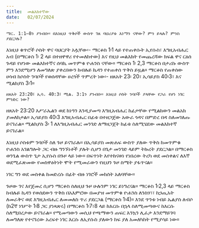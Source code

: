 ```yaml
---
title:  መልእክተኛው
date:   02/07/2024
---
```


`ማር. 1:1–8ን ያንብቡ። በእነዚህ ጥቅሶች ውስጥ ገጸ ባህሪያቱ እነማን ናቸው? ምን ይላሉ? ምንስ ያደርጋሉ?`

እነዚህ ቁጥሮች ሶስት ዋና ባህርያት አሏቸው፡- ማርቆስ 1፡1 ላይ የተጠቀሱት ኢየሱስ፣ እግዚአብሔር አብ (በማርቆስ 1፡ 2 ላይ በተዘዋዋሪ የተመለከተው) እና የዚህ መልእክት የመጨረሻው ክፍል ዋና ርዕሰ ጉዳይ የሆነው መልእክተኛና ሰባኪ መጥምቁ ዮሐንስ ናቸው። ማርቆስ 1፡ 2,3 ማርቆስ በታሪኩ ውስጥ ምን እንደሚሆን ለመግለጽ ያቀረበውን ከብሉይ ኪዳን የተጠቀሰ ጥቅስ ይዟል። ማርቆስ የጠቀሰው ሀሳብ ከሶስት ንባቦች የወሰዳቸው ሀረጎች ጥምረት ነው፡- ዘጸአት 23፡ 20፣ ኢሳይያስ 40፡3፣ እና ሚልክያስ 3፡1።

`ዘጸአት 23:20፤ ኢሳ. 40:3፤ ሚል. 3:1ን ያንብቡ። እነዚህ ሶስት ንባቦች ያላቸው የጋራ የሆነ ነገር ምንድር ነው?`

ዘጸአት 23:20 እሥራኤልን ወደ ከነዓን እንዲያመጣ እግዚአብሔር ከፊታቸው የሚልከውን መልአክ ያመለክታል። ኢሳይያስ 40፡3 እግዚአብሔር በፊቱ በተዘጋጀው አውራ ጎዳና በምድረ በዳ ስለመገለጡ ይናገራል። ሚልክያስ 3፡ 1 ለእግዚአብሔር መንገድ ለማዘጋጀት ከፊቱ ስለሚሄደው መልእክተኛ ይናገራል።

እነዚህ ሶስቱም ንባቦች ስለ ጉዞ ይናገራሉ። በኢሳይያስ መጽሐፍ ውስጥ ያለው ጥቅስ ከመጥምቁ ዮሐንስ አገልግሎት ጋር ብዙ ግንኙነቶች ያሉት ሲሆን በጌታ መንገድ ላይም ትኩረት ያደርጋል። በማርቆስ ወንጌል ውስጥ ጌታ ኢየሱስ በጉዞ ላይ ነው። በፍጥነት እየተከናወነ የነበረው ትረካ ወደ መስቀልና ለእኛ ወደሚፈጽመው የመስዋዕትነት ሞት የሚመራውን የዚህን ጉዞ ስሜት ያፋጥናል።

ነገር ግን ወደ መስቀል ከመድረሱ በፊት ብዙ ነገሮች መከሰት አለባቸው።

ጉዞው ገና እየጀመረ ሲሆን ማርቆስ ስለዚህ ጉዞ ሁሉንም ነገር ይነግረናል። ማርቆስ 1፡2,3 ላይ ማርቆስ ከብሉይ ኪዳን የወሰደውን ጥቅስ በአእምሮው በመያዝ መጥምቁ ዮሐንስ ለንስሃ፣፣ ከኃጢአት ለመራቅና ወደ እግዚአብሔር ለመመለስ ጥሪ ያደርጋል (ማርቆስ 1፡4)። እንደ ጥንቱ ነብይ ኤልያስ ለብሶ (ከ2ኛ ነገሥት 1፡8 ጋር ያነጻጽሩ) በማርቆስ 1፡7፣8 ላይ ከእርሱ በኋላ ስለሚመጣውና ከእርሱ ስለሚበረታው ይናገራል። የሚመጣውን መሲህ የጫማውን ጠፍር እንኳን ሊፈታ እንደማይገባ ለመግለጽ የተናገረው አረፍተ ነገር እርሱ ለኢየሱስ ያለውን ከፍ ያለ አመለካከት የሚያሳይ ነው። 
